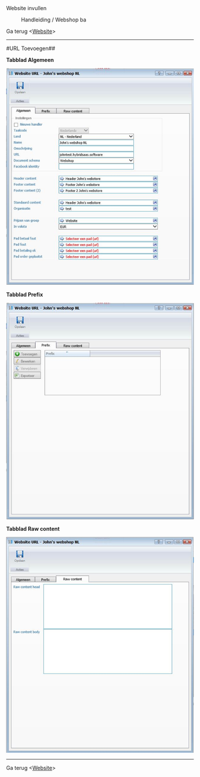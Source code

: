 <properties>
	<page>
		<title>Website invullen</title>
		<description>Website invullen</description>
	</page>
	<menu>
		<position>Handleiding / Webshop</position>
		<title>URL</title>
		<sort>ba</sort>
	</menu>
</properties>

Ga terug <[Website](http://hybridsaas.support/pages/handleiding/modules/P-Z/website/Introductie)>

----------

#URL Toevoegen##

**Tabblad Algemeen**

![](images/url-algemeen.JPG)

**Tabblad Prefix**

![](images/url-prefix.JPG)

**Tabblad Raw content**

![](images/url-rawcontent.JPG)


----------

Ga terug <[Website](http://hybridsaas.support/pages/handleiding/modules/P-Z/website/Introductie)>